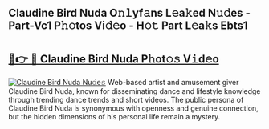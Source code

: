 ## Claudine Bird Nuda O𝚗𝚕yf𝚊ns L𝚎a𝚔ed N𝚞𝚍es - Part-Vc1 P𝚑𝚘tos Vi𝚍𝚎o - H𝚘𝚝 Part L𝚎a𝚔s Ebts1

# <h2><a href="http://kf3zh4n.oniu.top/?m=Claudine+Bird+Nuda">🔗👉 🔴 Claudine Bird Nuda P𝚑ot𝚘𝚜 V𝚒d𝚎o</a></h2>

[![Claudine Bird Nuda Nu𝚍e𝚜](https://i.imgur.com/0qMVB7G.gif)](http://kf3zh4n.oniu.top/?m=Claudine+Bird+Nuda)
Web-based artist and amusement giver Claudine Bird Nuda, known for disseminating dance and lifestyle knowledge through trending dance trends and short videos. The public persona of Claudine Bird Nuda is synonymous with openness and genuine connection, but the hidden dimensions of his personal life remain a mystery.  
